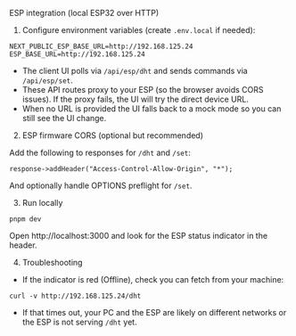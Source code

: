 ESP integration (local ESP32 over HTTP)

1) Configure environment variables (create `.env.local` if needed):

```
NEXT_PUBLIC_ESP_BASE_URL=http://192.168.125.24
ESP_BASE_URL=http://192.168.125.24
```

- The client UI polls via `/api/esp/dht` and sends commands via `/api/esp/set`.
- These API routes proxy to your ESP (so the browser avoids CORS issues). If the proxy fails, the UI will try the direct device URL.
- When no URL is provided the UI falls back to a mock mode so you can still see the UI change.

2) ESP firmware CORS (optional but recommended)

Add the following to responses for `/dht` and `/set`:

```
response->addHeader("Access-Control-Allow-Origin", "*");
```

And optionally handle OPTIONS preflight for `/set`.

3) Run locally

```
pnpm dev
```

Open http://localhost:3000 and look for the ESP status indicator in the header.

4) Troubleshooting

- If the indicator is red (Offline), check you can fetch from your machine:

```
curl -v http://192.168.125.24/dht
```

- If that times out, your PC and the ESP are likely on different networks or the ESP is not serving `/dht` yet.
